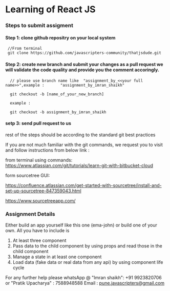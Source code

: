 
# Learning of React JS

### Steps to submit assigment 

#### Step 1: clone github repositry on your local system
     //From terminal 
     git clone https://github.com/javascripters-community/thatjsdude.git

#### Step 2: create new branch and submit your changes as a pull request we will validate the code quality and provide you the comment accoringly.
      // please use branch name like  "assignment_by_<<your full name>>",example :       "assignment_by_imran_shaikh"

      git checkout -b [name_of_your_new_branch]  
      
      example :
      
      git checkout -b assignment_by_imran_shaikh

#### setp 3: send pull request to us

rest of the steps should be according to the standard git best practices
        
If you are not much familiar with the git commands, we request you to visit and follow instructions from below link : 

from terminal using commands:   https://www.atlassian.com/git/tutorials/learn-git-with-bitbucket-cloud 


form sourcetree GUI: 

https://confluence.atlassian.com/get-started-with-sourcetree/install-and-set-up-sourcetree-847359043.html

https://www.sourcetreeapp.com/
 

### Assignment Details
Either build an app yourself like this one (ema-john) or build one of your own. All you have to include is
1. At least three component 
2. Pass data to the child component by using props and read those in the child component 
3. Manage a state in at least one component 
4. Load data (fake data or real data from any api) by using component life cycle


For any further help please whatsApp @ "Imran shaikh": +91 9923820706  or 
                                     "Pratik Upacharya" : 7588948588
Email : pune.javascripters@gmail.com
